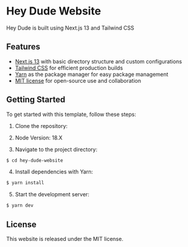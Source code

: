 # Hey Dude Website

Hey Dude is built using Next.js 13 and Tailwind CSS

## Features

- [Next.js 13](https://nextjs.org/) with basic directory structure and custom configurations
- [Tailwind CSS](https://tailwindcss.com/) for efficient production builds
- [Yarn](https://yarnpkg.com/) as the package manager for easy package management
- [MIT license](https://opensource.org/licenses/MIT) for open-source use and collaboration

## Getting Started

To get started with this template, follow these steps:

1. Clone the repository:

2. Node Version: 18.X

3. Navigate to the project directory:

```bash
$ cd hey-dude-website
```

4. Install dependencies with Yarn:

```bash
$ yarn install
```

5. Start the development server:

```bash
$ yarn dev
```

## License

This website is released under the MIT license.
